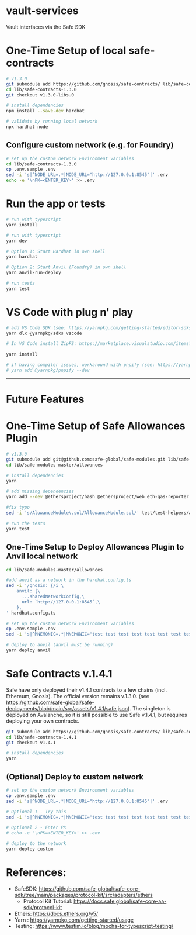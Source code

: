 # vault-services
Vault interfaces via the Safe SDK

# One-Time Setup of local safe-contracts 
```bash
# v1.3.0
git submodule add https://github.com/gnosis/safe-contracts/ lib/safe-contracts-1.3.0
cd lib/safe-contracts-1.3.0
git checkout v1.3.0-libs.0

# install dependencies
npm install --save-dev hardhat

# validate by running local network
npx hardhat node
```

## Configure custom network (e.g. for Foundry)
```bash
# set up the custom network Environment variables
cd lib/safe-contracts-1.3.0
cp .env.sample .env
sed -i 's|^NODE_URL=.*|NODE_URL="http://127.0.0.1:8545"|' .env
echo -e '\nPK=<ENTER_KEY>' >> .env
```

# Run the app or tests
```bash
# run with typescript
yarn install

# run with typescript
yarn dev

# Option 1: Start Hardhat in own shell
yarn hardhat

# Option 2: Start Anvil (Foundry) in own shell 
yarn anvil-run-deploy

# run tests
yarn test
```


# VS Code with plug n' play
```bash
# add VS Code SDK (see: https://yarnpkg.com/getting-started/editor-sdks)
yarn dlx @yarnpkg/sdks vscode

# In VS Code install ZipFS: https://marketplace.visualstudio.com/items?itemName=arcanis.vscode-zipfs

yarn install

# if having compiler issues, workaround with pnpify (see: https://yarnpkg.com/advanced/pnpify)
# yarn add @yarnpkg/pnpify --dev
```
---
# Future Features

# One-Time Setup of Safe Allowances Plugin
```bash
# v1.3.0
git submodule add git@github.com:safe-global/safe-modules.git lib/safe-modules-master
cd lib/safe-modules-master/allowances

# install dependencies
yarn

# add missing dependencies 
yarn add --dev @ethersproject/hash @ethersproject/web eth-gas-reporter @nomicfoundation/ethereumjs-trie @nomicfoundation/ethereumjs-util

#fix typo
sed -i 's/AlowanceModule\.sol/AllowanceModule.sol/' test/test-helpers/artifacts.ts

# run the tests
yarn test
```

## One-Time Setup to Deploy Allowances Plugin to Anvil local network
```bash
cd lib/safe-modules-master/allowances

#add anvil as a network in the hardhat.config.ts
sed -i '/gnosis: {/i \
    anvil: {\
      ...sharedNetworkConfig,\
      url: `http://127.0.0.1:8545`,\
    },
' hardhat.config.ts

# set up the custom network Environment variables
cp .env.sample .env
sed -i 's|^MNEMONIC=.*|MNEMONIC="test test test test test test test test test test test junk"|' .env

# deploy to anvil (anvil must be running)
yarn deploy anvil
```


# Safe Contracts v.1.4.1
Safe have only deployed their v1.4.1 contracts to a few chains (incl. Ethereum, Gnosis).  The official version remains v.1.3.0.
(see https://github.com/safe-global/safe-deployments/blob/main/src/assets/v1.4.1/safe.json).  The singleton is deployed on Avalanche,
so it is still possible to use Safe v.1.4.1, but requires deploying your own contracts. 
```bash
git submodule add https://github.com/gnosis/safe-contracts/ lib/safe-contracts-1.4.1
cd lib/safe-contracts-1.4.1
git checkout v1.4.1

# install dependencies
yarn
```
## (Optional) Deploy to custom network
```bash
# set up the custom network Environment variables
cp .env.sample .env
sed -i 's|^NODE_URL=.*|NODE_URL="http://127.0.0.1:8545"|' .env

# Optional 1 - Try this
sed -i 's|^MNEMONIC=.*|MNEMONIC="test test test test test test test test test test test junk"|' .env

# Optional 2 - Enter PK
# echo -e '\nPK=<ENTER_KEY>' >> .env

# deploy to the network
yarn deploy custom
```

# References:
* SafeSDK: https://github.com/safe-global/safe-core-sdk/tree/main/packages/protocol-kit/src/adapters/ethers
   * Protocol Kit Tutorial: https://docs.safe.global/safe-core-aa-sdk/protocol-kit
* Ethers: https://docs.ethers.org/v5/
* Yarn : https://yarnpkg.com/getting-started/usage
* Testing: https://www.testim.io/blog/mocha-for-typescript-testing/